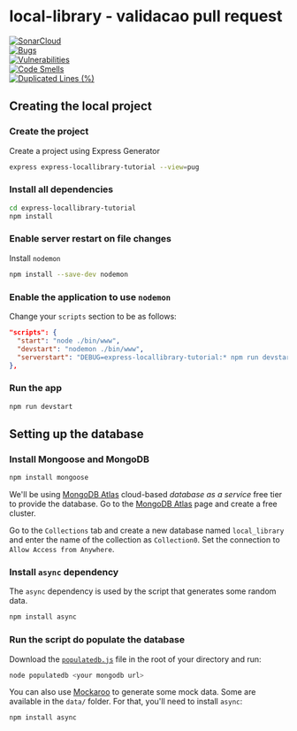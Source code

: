 # local-library - validacao pull request

[![SonarCloud](https://sonarcloud.io/images/project_badges/sonarcloud-black.svg)](https://sonarcloud.io/dashboard?id=brunope84_local-library-turma-e)<br>
[![Bugs](https://sonarcloud.io/api/project_badges/measure?project=brunope84_local-library-turma-e&metric=bugs)](https://sonarcloud.io/dashboard?id=brunope84_local-library-turma-e)<br>
[![Vulnerabilities](https://sonarcloud.io/api/project_badges/measure?project=brunope84_local-library-turma-e&metric=vulnerabilities)](https://sonarcloud.io/dashboard?id=brunope84_local-library-turma-e)<br>
[![Code Smells](https://sonarcloud.io/api/project_badges/measure?project=brunope84_local-library-turma-e&metric=code_smells)](https://sonarcloud.io/dashboard?id=brunope84_local-library-turma-e)<br>
[![Duplicated Lines (%)](https://sonarcloud.io/api/project_badges/measure?project=brunope84_local-library-turma-e&metric=duplicated_lines_density)](https://sonarcloud.io/dashboard?id=brunope84_local-library-turma-e)

## Creating the local project

### Create the project

Create a project using Express Generator

```bash
express express-locallibrary-tutorial --view=pug
```

### Install all dependencies

```bash
cd express-locallibrary-tutorial
npm install
```

### Enable server restart on file changes

Install `nodemon`

```bash
npm install --save-dev nodemon
```

### Enable the application to use `nodemon`

Change your `scripts` section to be as follows:

```json
"scripts": {
  "start": "node ./bin/www",
  "devstart": "nodemon ./bin/www",
  "serverstart": "DEBUG=express-locallibrary-tutorial:* npm run devstart"
},
```

### Run the app

```bash
npm run devstart
```

## Setting up the database

### Install Mongoose and MongoDB

```bash
npm install mongoose
```

We'll be using [MongoDB Atlas](https://www.mongodb.com/cloud/atlas) cloud-based _database as a service_ free tier to provide the database. Go to the [MongoDB Atlas](https://www.mongodb.com/cloud/atlas) page and create a free cluster.

Go to the `Collections` tab and create a new database named `local_library` and enter the name of the collection as `Collection0`. Set the connection to `Allow Access from Anywhere`.

### Install `async` dependency

The `async` dependency is used by the script that generates some random data.

```bash
npm install async
```

### Run the script do populate the database

Download the [`populatedb.js`](https://raw.githubusercontent.com/hamishwillee/express-locallibrary-tutorial/master/populatedb.js) file in the root of your directory and run:

```bash
node populatedb <your mongodb url>
```

You can also use [Mockaroo](https://www.mockaroo.com/) to generate some mock data. Some are available in the `data/` folder. For that, you'll need to install `async`:

```bash
npm install async
```
